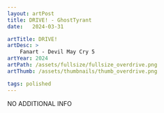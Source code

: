 ```yaml
---
layout: artPost
title: DRIVE! - GhostTyrant
date:   2024-03-31

artTitle: DRIVE!
artDesc: >
    Fanart - Devil May Cry 5
artYear: 2024
artPath: /assets/fullsize/fullsize_overdrive.png
artThumb: /assets/thumbnails/thumb_overdrive.png

tags: polished
---
```


NO ADDITIONAL INFO